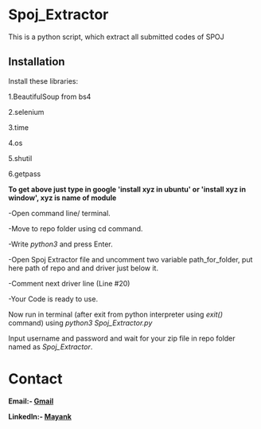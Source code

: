 # Spoj_Extractor
This is a python script, which extract all submitted codes of SPOJ


## Installation

Install these libraries:

1.BeautifulSoup from bs4 

2.selenium

3.time

4.os

5.shutil

6.getpass


**To get above just type in google 'install xyz in ubuntu' or 'install xyz in window', xyz is name of module**

-Open command line/ terminal.

-Move to repo folder using cd command.

-Write *python3* and press Enter.

-Open Spoj Extractor file and uncomment two variable path_for_folder, put here path of repo and and driver just below it. 

-Comment next driver line (Line #20)

-Your Code is ready to use.



Now run in terminal (after exit from python interpreter using *exit()* command) using *python3 Spoj_Extractor.py*

Input username and password and wait for your zip file in repo folder named as *Spoj_Extractor*.

# Contact
**Email:- [Gmail](mayank.soni055@gmail.com)**

**LinkedIn:- [Mayank](www.linkedin.com/in/mayank-soni-05)**



